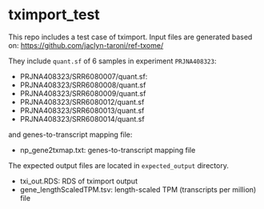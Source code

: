 # tximport_test

This repo includes a test case of tximport. Input files are generated based on:
https://github.com/jaclyn-taroni/ref-txome/

They include `quant.sf` of 6 samples in experiment `PRJNA408323`:
- PRJNA408323/SRR6080007/quant.sf:
- PRJNA408323/SRR6080008/quant.sf
- PRJNA408323/SRR6080009/quant.sf
- PRJNA408323/SRR6080012/quant.sf
- PRJNA408323/SRR6080013/quant.sf
- PRJNA408323/SRR6080014/quant.sf

and genes-to-transcript mapping file:
- np_gene2txmap.txt: genes-to-transcript mapping file

The expected output files are located in `expected_output` directory.
- txi_out.RDS: RDS of tximport output
- gene_lengthScaledTPM.tsv: length-scaled TPM (transcripts per million) file
